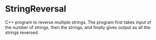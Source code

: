 # StringReversal
C++ program to reverse multiple strings.
The program first takes input of the number of strings, then the strings, and finally gives output as all the strings reversed.
